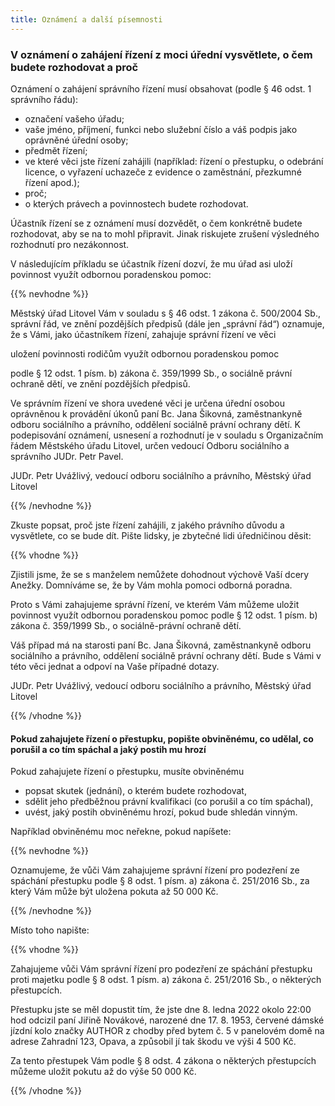 ```yaml
---
title: Oznámení a další písemnosti
---
```

### V oznámení o zahájení řízení z moci úřední vysvětlete, o čem budete rozhodovat a proč

Oznámení o zahájení správního řízení musí obsahovat (podle § 46 odst. 1 správního řádu):

* označení vašeho úřadu;
* vaše jméno, příjmení, funkci nebo služební číslo a váš podpis jako oprávněné úřední osoby;
* předmět řízení;
* ve které věci jste řízení zahájili (například: řízení o přestupku, o odebrání licence, o vyřazení uchazeče z evidence o zaměstnání, přezkumné řízení apod.);
* proč;
* o kterých právech a povinnostech budete rozhodovat.

Účastník řízení se z oznámení musí dozvědět, o čem konkrétně budete rozhodovat, aby se na to mohl připravit. Jinak riskujete zrušení výsledného rozhodnutí pro nezákonnost.

V následujícím příkladu se účastník řízení dozví, že mu úřad asi uloží povinnost využít odbornou poradenskou pomoc:

{{% nevhodne %}}

Městský úřad Litovel Vám v souladu s § 46 odst. 1 zákona č. 500/2004 Sb., správní řád, ve znění pozdějších předpisů (dále jen „správní řád“) oznamuje, že s Vámi, jako účastníkem řízení, zahajuje správní řízení ve věci

uložení povinnosti rodičům využít odbornou poradenskou pomoc

podle § 12 odst. 1 písm. b) zákona č. 359/1999 Sb., o sociálně právní ochraně dětí, ve znění pozdějších předpisů.

Ve správním řízení ve shora uvedené věci je určena úřední osobou oprávněnou k provádění úkonů paní Bc. Jana Šikovná, zaměstnankyně odboru sociálního a právního, oddělení sociálně právní ochrany dětí. K podepisování oznámení, usnesení a rozhodnutí je v souladu s Organizačním řádem Městského úřadu Litovel, určen vedoucí Odboru sociálního a správního JUDr. Petr Pavel.

JUDr. Petr Uvážlivý, vedoucí odboru sociálního a právního, Městský úřad Litovel

{{% /nevhodne %}}

Zkuste popsat, proč jste řízení zahájili, z jakého právního důvodu a vysvětlete, co se bude dít. Pište lidsky, je zbytečné lidi úředničinou děsit:

{{% vhodne %}}

Zjistili jsme, že se s manželem nemůžete dohodnout výchově Vaší dcery Anežky. Domníváme se, že by Vám mohla pomoci odborná poradna.

Proto s Vámi zahajujeme správní řízení, ve kterém Vám můžeme uložit povinnost využít odbornou poradenskou pomoc podle § 12 odst. 1 písm. b) zákona č. 359/1999 Sb., o sociálně-právní ochraně dětí.

Váš případ má na starosti paní Bc. Jana Šikovná, zaměstnankyně odboru sociálního a právního, oddělení sociálně právní ochrany dětí. Bude s Vámi v této věci jednat a odpoví na Vaše případné dotazy.

JUDr. Petr Uvážlivý, vedoucí odboru sociálního a právního, Městský úřad Litovel

{{% /vhodne %}}

#### Pokud zahajujete řízení o přestupku, popište obviněnému, co udělal, co porušil a co tím spáchal a jaký postih mu hrozí

Pokud zahajujete řízení o přestupku, musíte obviněnému

* popsat skutek (jednání), o kterém budete rozhodovat,
* sdělit jeho předběžnou právní kvalifikaci (co porušil a co tím spáchal),
* uvést, jaký postih obviněnému hrozí, pokud bude shledán vinným.

Například obviněnému moc neřekne, pokud napíšete:

{{% nevhodne %}}

Oznamujeme, že vůči Vám zahajujeme správní řízení pro podezření ze spáchání přestupku podle § 8 odst. 1 písm. a) zákona č. 251/2016 Sb., za který Vám může být uložena pokuta až 50 000 Kč.

{{% /nevhodne %}}

Místo toho napište:

{{% vhodne %}}

Zahajujeme vůči Vám správní řízení pro podezření ze spáchání přestupku proti majetku podle § 8 odst. 1 písm. a) zákona č. 251/2016 Sb., o některých přestupcích.

Přestupku jste se měl dopustit tím, že jste dne 8. ledna 2022 okolo 22:00 hod odcizil paní Jiřině Novákové, narozené dne 17. 8. 1953, červené dámské jízdní kolo značky AUTHOR z chodby před bytem č. 5 v panelovém domě na adrese Zahradní 123, Opava, a způsobil jí tak škodu ve výši 4 500 Kč.

Za tento přestupek Vám podle § 8 odst. 4 zákona o některých přestupcích můžeme uložit pokutu až do výše 50 000 Kč.

{{% /vhodne %}}
